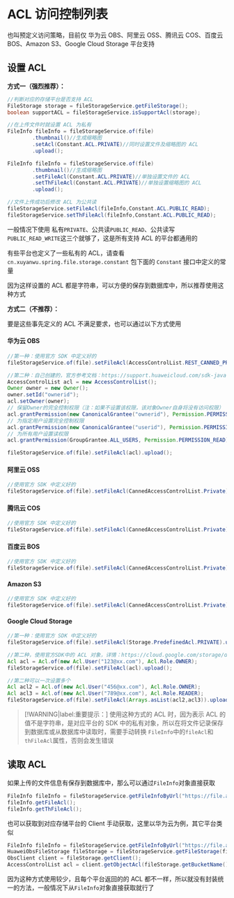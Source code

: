 # ACL 访问控制列表

也叫预定义访问策略，目前仅 华为云 OBS、阿里云 OSS、腾讯云 COS、百度云 BOS、Amazon S3、Google Cloud Storage 平台支持

## 设置 ACL

**方式一（强烈推荐）：**

```java
//判断对应的存储平台是否支持 ACL
FileStorage storage = fileStorageService.getFileStorage();
boolean supportACL = fileStorageService.isSupportAcl(storage);

//在上传文件时就设置 ACL 为私有
FileInfo fileInfo = fileStorageService.of(file)
        .thumbnail()//生成缩略图
        .setAcl(Constant.ACL.PRIVATE)//同时设置文件及缩略图的 ACL
        .upload();

FileInfo fileInfo = fileStorageService.of(file)
        .thumbnail()//生成缩略图
        .setFileAcl(Constant.ACL.PRIVATE)//单独设置文件的 ACL
        .setThFileAcl(Constant.ACL.PRIVATE)//单独设置缩略图的 ACL
        .upload();

//文件上传成功后修改 ACL 为公共读
fileStorageService.setFileAcl(fileInfo,Constant.ACL.PUBLIC_READ);
fileStorageService.setThFileAcl(fileInfo,Constant.ACL.PUBLIC_READ);

```

一般情况下使用 私有`PRIVATE`、公共读`PUBLIC_READ`、公共读写`PUBLIC_READ_WRITE`这三个就够了，这是所有支持 ACL 的平台都通用的

有些平台也定义了一些私有的 ACL，请查看 `cn.xuyanwu.spring.file.storage.constant` 包下面的 `Constant` 接口中定义的常量

因为这样设置的 ACL 都是字符串，可以方便的保存到数据库中，所以推荐使用这种方式

**方式二（不推荐）：**

要是这些事先定义的 ACL 不满足要求，也可以通过以下方式使用

<!-- tabs:start -->

#### **华为云 OBS**



```java
//第一种：使用官方 SDK 中定义好的
fileStorageService.of(file).setFileAcl(AccessControlList.REST_CANNED_PRIVATE).upload();

//第二种：自己创建的，官方参考文档：https://support.huaweicloud.com/sdk-java-devg-obs/obs_21_0802.html
AccessControlList acl = new AccessControlList();
Owner owner = new Owner();
owner.setId("ownerid");
acl.setOwner(owner);
// 保留Owner的完全控制权限（注：如果不设置该权限，该对象Owner自身将没有访问权限）
acl.grantPermission(new CanonicalGrantee("ownerid"), Permission.PERMISSION_FULL_CONTROL);
// 为指定用户设置完全控制权限
acl.grantPermission(new CanonicalGrantee("userid"), Permission.PERMISSION_FULL_CONTROL);
// 为所有用户设置读权限
acl.grantPermission(GroupGrantee.ALL_USERS, Permission.PERMISSION_READ);

fileStorageService.of(file).setFileAcl(acl).upload();
```

#### **阿里云 OSS**

```java
//使用官方 SDK 中定义好的
fileStorageService.of(file).setFileAcl(CannedAccessControlList.Private).upload();
```

#### **腾讯云 COS**

```java
//使用官方 SDK 中定义好的
fileStorageService.of(file).setFileAcl(CannedAccessControlList.Private).upload();
```

#### **百度云 BOS**

```java
//使用官方 SDK 中定义好的
fileStorageService.of(file).setFileAcl(CannedAccessControlList.Private).upload();
```

#### **Amazon S3**

```java
//使用官方 SDK 中定义好的
fileStorageService.of(file).setFileAcl(CannedAccessControlList.Private).upload();
```

#### **Google Cloud Storage**

```java
//第一种：使用官方 SDK 中定义好的
fileStorageService.of(file).setFileAcl(Storage.PredefinedAcl.PRIVATE).upload();

//第二种，使用官方SDK中的 ACL 对象，详情：https://cloud.google.com/storage/docs/access-control#About-Access-Control-Lists
Acl acl = Acl.of(new Acl.User("123@xx.com"), Acl.Role.OWNER);
fileStorageService.of(file).setFileAcl(acl).upload();

//第二种可以一次设置多个
Acl acl2 = Acl.of(new Acl.User("456@xx.com"), Acl.Role.OWNER);
Acl acl3 = Acl.of(new Acl.User("789@xx.com"), Acl.Role.READER);
fileStorageService.of(file).setFileAcl(Arrays.asList(acl2,acl3)).upload();

```

<!-- tabs:end -->

> [!WARNING|label:重要提示：] 
> 使用这种方式的 ACL 时，因为表示 ACL 的值不是字符串，是对应平台的 SDK 中的私有对象，所以在将文件记录保存到数据库或从数据库中读取时，需要手动转换 `FileInfo`中的`fileAcl`和`thFileAcl`属性，否则会发生错误

## 读取 ACL

如果上传的文件信息有保存到数据库中，那么可以通过`FileInfo`对象直接获取

```java
FileInfo fileInfo = fileStorageService.getFileInfoByUrl("https://file.abc.com/test/a.jpg");
fileInfo.getFileAcl();
fileInfo.getThFileAcl();
```

也可以获取到对应存储平台的 Client 手动获取，这里以华为云为例，其它平台类似
```java
FileInfo fileInfo = fileStorageService.getFileInfoByUrl("https://file.abc.com/test/a.jpg");
HuaweiObsFileStorage fileStorage = fileStorageService.getFileStorage(fileInfo.getPlatform());
ObsClient client = fileStorage.getClient();
AccessControlList acl = client.getObjectAcl(fileStorage.getBucketName(),fileStorage.getFileKey(fileInfo));
```
因为这种方式使用较少，且每个平台返回的的 ACL 都不一样，所以就没有封装统一的方法，一般情况下从`FileInfo`对象直接获取就行了
